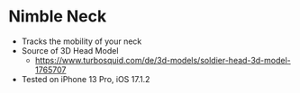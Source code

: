 # Nimble Neck

* Tracks the mobility of your neck
* Source of 3D Head Model
    * https://www.turbosquid.com/de/3d-models/soldier-head-3d-model-1765707
* Tested on iPhone 13 Pro, iOS 17.1.2
